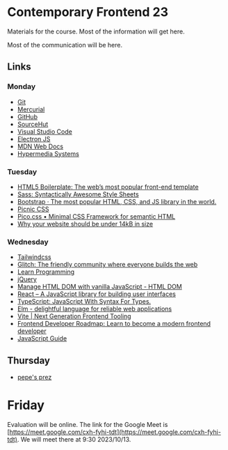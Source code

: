 # Contemporary Frontend 23

Materials for the course. Most of the information will get here.

Most of the communication will be here.

## Links

### Monday

* [Git](https://git-scm.com/)
* [Mercurial](https://www.mercurial-scm.org/)
* [GitHub](https://github.com)
* [SourceHut](https://sr.ht/)
* [Visual Studio Code](https://code.visualstudio.com/)
* [Electron JS](https://www.electronjs.org/)
* [MDN Web Docs](https://developer.mozilla.org/en-US/)
* [Hypermedia Systems](https://hypermedia.systems/)

### Tuesday

* [HTML5 Boilerplate: The web’s most popular front-end template](https://html5boilerplate.com/)
* [Sass: Syntactically Awesome Style Sheets](https://sass-lang.com/)
* [Bootstrap · The most popular HTML, CSS, and JS library in the world.](https://getbootstrap.com/)
* [Picnic CSS](https://picnicss.com/)
* [Pico.css • Minimal CSS Framework for semantic HTML](https://picocss.com/)
* [Why your website should be under 14kB in size](https://endtimes.dev/why-your-website-should-be-under-14kb-in-size/)

### Wednesday

* [Tailwindcss](https://tailwindcss.com/)
* [Glitch: The friendly community where everyone builds the web](https://glitch.com/dashboard)
* [Learn Programming](https://learnprogramming.online/)
* [jQuery](https://jquery.com/)
* [Manage HTML DOM with vanilla JavaScript - HTML DOM](https://htmldom.dev/)
* [React – A JavaScript library for building user interfaces](https://reactjs.org/)
* [TypeScript: JavaScript With Syntax For Types.](https://www.typescriptlang.org/)
* [Elm - delightful language for reliable web applications](https://elm-lang.org/)
* [Vite | Next Generation Frontend Tooling](https://vitejs.dev/)
* [Frontend Developer Roadmap: Learn to become a modern frontend developer](https://roadmap.sh/frontend)
* [JavaScript Guide](https://developer.mozilla.org/en-US/docs/Web/JavaScript/Guide/Introduction)

## Thursday

* [pepe's prez](https://shrouded-abiding-haze.glitch.me/)
  
# Friday

Evaluation will be online. The link for the Google Meet is 
[https://meet.google.com/cxh-fyhi-tdt](https://meet.google.com/cxh-fyhi-tdt). 
We will meet there at 9:30 2023/10/13.

